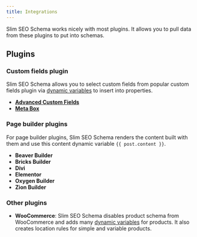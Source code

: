 ```yaml
---
title: Integrations
---
```


Slim SEO Schema works nicely with most plugins. It allows you to pull data from these plugins to put into schemas.

## Plugins

### Custom fields plugin

Slim SEO Schema allows you to select custom fields from popular custom fields plugin via [dynamic variables](/slim-seo-schema/dynamic-variables/) to insert into properties.

- **[Advanced Custom Fields](/slim-seo-schema/acf-integration/)**
- **[Meta Box](/slim-seo-schema/meta-box-integration/)**

### Page builder plugins

For page builder plugins, Slim SEO Schema renders the content built with them and use this content dynamic variable `{{ post.content }}`.

- **Beaver Builder**
- **Bricks Builder**
- **Divi**
- **Elementor**
- **Oxygen Builder**
- **Zion Builder**

### Other plugins

- **WooCommerce**: Slim SEO Schema disables product schema from WooCommerce and adds many [dynamic variables](/slim-seo-schema/dynamic-variables/) for products. It also creates location rules for simple and variable products.
